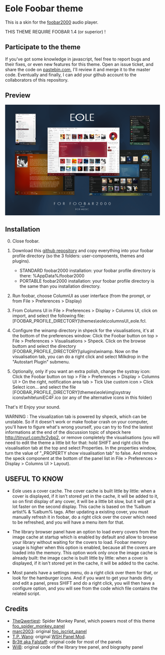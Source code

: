 # Eole Foobar theme

This is a skin for the [foobar2000](https://www.foobar2000.org) audio player.

THIS THEME REQUIRE FOOBAR 1.4 (or superior) !

## Participate to the theme

If you've got some knowledge in javascript, feel free to report bugs and their fixes, or even new features for this theme. Open an issue ticket, and share the code on [pastebin.com](https://www.pastebin.com), I'll review it and merge it to the master code. Eventually and finally, I can add your github account to the collaborators of this repository.

## Preview

![alt text](https://raw.githubusercontent.com/Ottodix/Eole-foobar-theme/master/preview.png)

## Installation

0. Close foobar.

1. Download this [github repository](https://github.com/Ottodix/Eole-foobar-theme/zipball/master/) and copy everything into your foobar profile directory (so the 3 folders: user-components, themes and plugins).
   - STANDARD foobar2000 installation: your foobar profile directory is there: %AppData%/foobar2000
   - PORTABLE foobar2000 installation: your foobar profile directory is the same than you installation directory.

2. Run foobar, choose ColumnUI as user interface (from the prompt, or from File > Preferences > Display)

3. From Columns UI in File > Preferences > Display > Columns UI, click on import, and select the following file: [FOOBAR_PROFILE_DIRECTORY]\themes\eole\columnsUI_eole.fcl.

4. Configure the winamp directory in shpeck for the visualisations, it's at the bottom of the preferences window: Click the Foobar button on top > File > Preferences > Visualisations > Shpeck. Click on the browse buttom and select the directory [FOOBAR_PROFILE_DIRECTORY]\plugins\winamp. Now on the visualisation tab, you can do a right click and select Milkdrop in the "Autostart Plugin" submenu.

5. Optionally, only if you want an extra polish, change the systray icon: Click the Foobar button on top > File > Preferences > Display > Columns UI > On the right, notification area tab > Tick Use custom icon > Click Select icon... and select the file [FOOBAR_PROFILE_DIRECTORY]\themes\eole\img\systray icons\white\uniEC4F.ico (or any of the alternative icons in this folder)

That's it! Enjoy your sound.

WARNING : The visualization tab is powered by shpeck, which can be unstable. So if it doesn't work or make foobar crash on your computer, you'll have to figure what's wrong yourself, you can try to find the lastest informations at the end of the discussion topic of shpeck here http://tinyurl.com/hr2ybp2, or remove completely the visualisations (you will need to edit the theme a little bit for that: hold SHIFT and right click the visualisation tab at the top and select Properties. In the properties window, turn the value of "_PROPERTY show visualisation tab" to false. And remove the speck component at the bottom of the panel list in File > Preferences > Display > Columns UI > Layout).

## USEFUL TO KNOW

- Eole uses a cover cache. The cover cache is built little by little: when a cover is displayed, if it isn't stored yet in the cache, it will be added to it, so on first display of any cover, it will be a little bit slow, but it will get a lot faster on the second display. This cache is based on the %album artist% & %album% tags. After updating a existing cover, you must manually refresh it in foobar, do a right click over the cover which need to be refreshed, and you will have a menu item for that.

- The library browser panel have an option to load every covers from the image cache at startup which is enabled by default and allow to browse your library without waiting for the covers to load. Foobar memory usage is higher when this option is enabled, because all the covers are loaded into the memory. This option work only once the image cache is already built: the image cache is built little by little: when a cover is displayed, if it isn't stored yet in the cache, it will be added to the cache.

- Most panels have a settings menu, do a right click over them for that, or look for the hamburger icons. And if you want to get your hands dirty and edit a panel, press SHIFT and do a right click, you will then have a configure option, and you will see from the code which file contains the related script.

## Credits
- [TheQwertiest](https://github.com/TheQwertiest): Spider Monkey Panel, which powers most of this theme [foo_spider_monkey_panel](https://github.com/TheQwertiest/foo_spider_monkey_panel)
- [marc2003](https://github.com/marc2k3): original [foo_jscript_panel](https://github.com/marc2k3/foo_jscript_panel)
- [T.P. Wang](https://hydrogenaud.io/index.php?action=profile;u=44175): original [WSH Panel Mod](https://code.google.com/archive/p/foo-wsh-panel-mod).
- [Br3tt aka Falstaff](https://www.deviantart.com/br3tt): original code for most of the panels
- [WilB](https://hydrogenaud.io/index.php?action=profile;u=33113): original code of the library tree panel, and biography panel
